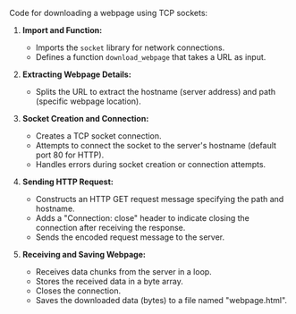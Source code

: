 Code for downloading a webpage using TCP sockets:

1. **Import and Function:**
   - Imports the `socket` library for network connections.
   - Defines a function `download_webpage` that takes a URL as input.

2. **Extracting Webpage Details:**
   - Splits the URL to extract the hostname (server address) and path (specific webpage location).

3. **Socket Creation and Connection:**
   - Creates a TCP socket connection.
   - Attempts to connect the socket to the server's hostname (default port 80 for HTTP).
   - Handles errors during socket creation or connection attempts.

4. **Sending HTTP Request:**
   - Constructs an HTTP GET request message specifying the path and hostname.
   - Adds a "Connection: close" header to indicate closing the connection after receiving the response.
   - Sends the encoded request message to the server.

5. **Receiving and Saving Webpage:**
   - Receives data chunks from the server in a loop.
   - Stores the received data in a byte array.
   - Closes the connection.
   - Saves the downloaded data (bytes) to a file named "webpage.html".